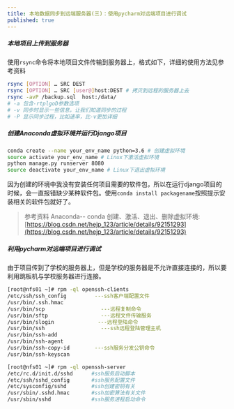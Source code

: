 ```yaml
---
title: 本地数据同步到远端服务器(三)：使用pycharm对远端项目进行调试
published: true
---
```



##### 本地项目上传到服务器
使用`rsync`命令将本地项目文件传输到服务器上，格式如下，详细的使用方法见参考资料
```bash
rsync [OPTION] … SRC DEST
rsync [OPTION] … SRC [user@]host:DEST # 拷贝到远程的服务器上去
rsync -avP /backup.sql  host:/data/
# -a 包含-rtplgoD参数选项
# -v 同步时显示一些信息，让我们知道同步的过程
# -P 显示同步过程，比如速率，比-v更加详细
```





##### 创建Anaconda虚拟环境并运行Django项目

```bash
conda create --name your_env_name python=3.6 # 创建虚拟环境
source activate your_env_name # Linux下激活虚拟环境
python manage.py runserver 8080
source deactivate your_env_name # Linux下退出虚拟环境
```
因为创建的环境中我没有安装任何项目需要的软件包，所以在运行django项目的时候，会一直报错缺少某种软件包。使用`conda install packagename`按照提示安装相关的软件包就好了。

> 参考资料
> Anaconda-- conda 创建、激活、退出、删除虚拟环境:[https://blog.csdn.net/hejp_123/article/details/92151293](https://blog.csdn.net/hejp_123/article/details/92151293)
>
##### 利用pycharm对远端项目进行调试
由于项目传到了学校的服务器上，但是学校的服务器是不允许直接连接的，所以要利用跳板机与学校服务器进行连接。

```bash
[root@nfs01 ~]# rpm -ql openssh-clients
/etc/ssh/ssh_config         ---ssh客户端配置文件
/usr/bin/.ssh.hmac
/usr/bin/scp                  ---远程复制命令
/usr/bin/sftp                 ---远程文件传输服务
/usr/bin/slogin              ---远程登陆命令
/usr/bin/ssh                  ---ssh远程登陆管理主机
/usr/bin/ssh-add
/usr/bin/ssh-agent
/usr/bin/ssh-copy-id        ---ssh服务分发公钥命令
/usr/bin/ssh-keyscan
```
```bash
[root@nfs01 ~]# rpm -ql openssh-server
/etc/rc.d/init.d/sshd      #ssh服务启动脚本
/etc/ssh/sshd_config       #ssh服务配置文件
/etc/sysconfig/sshd        #ssh创建密钥有关
/usr/sbin/.sshd.hmac       #ssh加密算法有关文件
/usr/sbin/sshd             #ssh服务进程启动命令
```